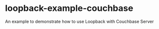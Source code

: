 loopback-example-couchbase
==========================

An example to demonstrate how to use Loopback with Couchbase Server
